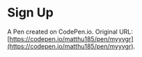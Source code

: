 # Sign Up

A Pen created on CodePen.io. Original URL: [https://codepen.io/matthu185/pen/myyvgr](https://codepen.io/matthu185/pen/myyvgr).


